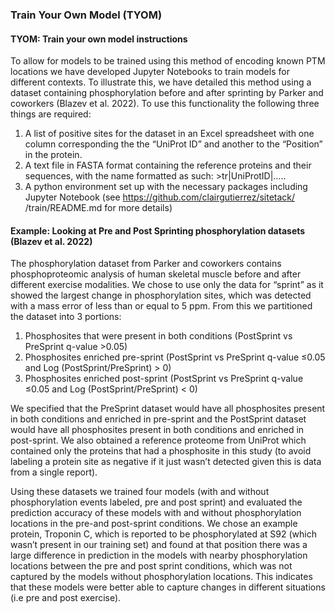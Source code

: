 ### Train Your Own Model (TYOM)

#### TYOM: Train your own model instructions

To allow for models to be trained using this method of encoding known PTM locations we have developed Jupyter Notebooks to train models for different contexts. To illustrate this, we have detailed this method using a dataset containing phosphorylation before and after sprinting by Parker and coworkers (Blazev et al. 2022). To use this functionality the following three things are required:
1.	A list of positive sites for the dataset in an Excel spreadsheet with one column corresponding the the “UniProt ID” and another to the “Position” in the protein. 
2.	A text file in FASTA format containing the reference proteins and their sequences, with the name formatted as such: >tr|UniProtID|…..
3.	A python environment set up with the necessary packages including Jupyter Notebook (see https://github.com/clairgutierrez/sitetack/ /train/README.md for more details)


#### Example: Looking at Pre and Post Sprinting phosphorylation datasets (Blazev et al. 2022)

The phosphorylation dataset from Parker and coworkers contains phosphoproteomic analysis of human skeletal muscle before and after different exercise modalities. We chose to use only the data for “sprint” as it showed the largest change in phosphorylation sites, which was detected with a mass error of less than or equal to 5 ppm. From this we partitioned the dataset into 3 portions: 

1.  Phosphosites that were present in both conditions (PostSprint vs PreSprint q-value >0.05)
2.  Phosphosites enriched pre-sprint (PostSprint vs PreSprint q-value ≤0.05 and Log (PostSprint/PreSprint) > 0)
3.  Phosphosites enriched post-sprint (PostSprint vs PreSprint q-value ≤0.05 and Log (PostSprint/PreSprint) < 0)

We specified that the PreSprint dataset would have all phosphosites present in both conditions and enriched in pre-sprint and the PostSprint dataset would have all phosphosites present in both conditions and enriched in post-sprint. We also obtained a reference proteome from UniProt which contained only the proteins that had a phosphosite in this study (to avoid labeling a protein site as negative if it just wasn’t detected given this is data from a single report). 

Using these datasets we trained four models (with and without phosphorylation events labeled, pre and post sprint) and evaluated the prediction accuracy of these models with and without phosphorylation locations in the pre-and post-sprint conditions. We chose an example protein, Troponin C, which is reported to be phosphorylated at S92 (which wasn’t present in our training set) and found at that position there was a large difference in prediction in the models with nearby phosphorylation locations between the pre and post sprint conditions, which was not captured by the models without phosphorylation locations. This indicates that these models were better able to capture changes in different situations (i.e pre and post exercise).
